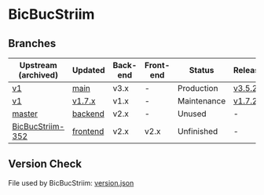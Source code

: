 # BicBucStriim

## Branches

| Upstream (archived)  | Updated | Back-end | Front-end | Status | Release |
|----------------------|---------|----------|-----------|--------|---------|
| [v1](https://github.com/rvolz/BicBucStriim/tree/v1) | [main](https://github.com/mikespub-org/rvolz-BicBucStriim/tree/main) | v3.x | - | Production | [v3.5.2](https://github.com/mikespub-org/rvolz-BicBucStriim/releases/tag/v3.5.2) |
| [v1](https://github.com/rvolz/BicBucStriim/tree/v1) | [v1.7.x](https://github.com/mikespub-org/rvolz-BicBucStriim/tree/v1.7.x) | v1.x | - | Maintenance | [v1.7.2](https://github.com/mikespub-org/rvolz-BicBucStriim/releases/tag/v1.7.2) |
| [master](https://github.com/rvolz/BicBucStriim/tree/master) | [backend](https://github.com/mikespub-org/rvolz-BicBucStriim/tree/backend) | v2.x | - | Unused | - |
| [BicBucStriim-352](https://github.com/rvolz/BicBucStriim/tree/BicBucStriim-352) | [frontend](https://github.com/mikespub-org/rvolz-BicBucStriim/tree/frontend) | v2.x | v2.x | Unfinished | - |

## Version Check

File used by BicBucStriim: [version.json](version.json)
